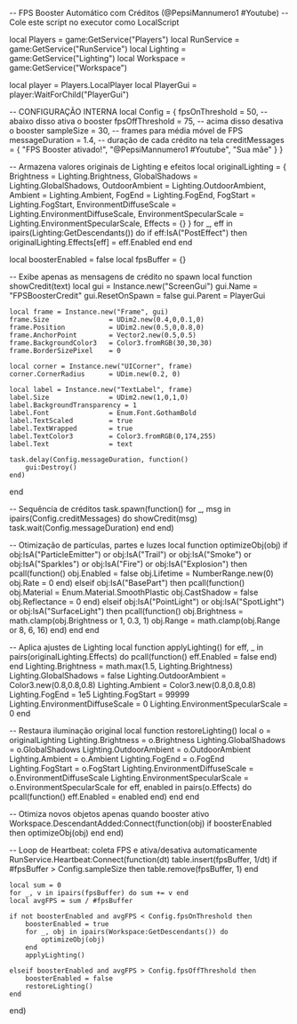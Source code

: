 -- FPS Booster Automático com Créditos (@PepsiMannumero1 #Youtube)
-- Cole este script no executor como LocalScript

local Players    = game:GetService("Players")
local RunService = game:GetService("RunService")
local Lighting   = game:GetService("Lighting")
local Workspace  = game:GetService("Workspace")

local player    = Players.LocalPlayer
local PlayerGui = player:WaitForChild("PlayerGui")

-- CONFIGURAÇÃO INTERNA
local Config = {
    fpsOnThreshold   = 50,   -- abaixo disso ativa o booster
    fpsOffThreshold  = 75,   -- acima disso desativa o booster
    sampleSize       = 30,   -- frames para média móvel de FPS
    messageDuration  = 1.4,  -- duração de cada crédito na tela
    creditMessages   = {
        "FPS Booster ativado!",
        "@PepsiMannumero1  #Youtube",
        "Sua mãe"
    }
}

-- Armazena valores originais de Lighting e efeitos
local originalLighting = {
    Brightness               = Lighting.Brightness,
    GlobalShadows            = Lighting.GlobalShadows,
    OutdoorAmbient           = Lighting.OutdoorAmbient,
    Ambient                  = Lighting.Ambient,
    FogEnd                   = Lighting.FogEnd,
    FogStart                 = Lighting.FogStart,
    EnvironmentDiffuseScale  = Lighting.EnvironmentDiffuseScale,
    EnvironmentSpecularScale = Lighting.EnvironmentSpecularScale,
    Effects                  = {}
}
for _, eff in ipairs(Lighting:GetDescendants()) do
    if eff:IsA("PostEffect") then
        originalLighting.Effects[eff] = eff.Enabled
    end
end

local boosterEnabled = false
local fpsBuffer      = {}

-- Exibe apenas as mensagens de crédito no spawn
local function showCredit(text)
    local gui = Instance.new("ScreenGui")
    gui.Name         = "FPSBoosterCredit"
    gui.ResetOnSpawn = false
    gui.Parent       = PlayerGui

    local frame = Instance.new("Frame", gui)
    frame.Size               = UDim2.new(0.4,0,0.1,0)
    frame.Position           = UDim2.new(0.5,0,0.8,0)
    frame.AnchorPoint        = Vector2.new(0.5,0.5)
    frame.BackgroundColor3   = Color3.fromRGB(30,30,30)
    frame.BorderSizePixel    = 0

    local corner = Instance.new("UICorner", frame)
    corner.CornerRadius      = UDim.new(0.2, 0)

    local label = Instance.new("TextLabel", frame)
    label.Size               = UDim2.new(1,0,1,0)
    label.BackgroundTransparency = 1
    label.Font               = Enum.Font.GothamBold
    label.TextScaled         = true
    label.TextWrapped        = true
    label.TextColor3         = Color3.fromRGB(0,174,255)
    label.Text               = text

    task.delay(Config.messageDuration, function()
        gui:Destroy()
    end)
end

-- Sequência de créditos
task.spawn(function()
    for _, msg in ipairs(Config.creditMessages) do
        showCredit(msg)
        task.wait(Config.messageDuration)
    end
end)

-- Otimização de partículas, partes e luzes
local function optimizeObj(obj)
    if obj:IsA("ParticleEmitter") or obj:IsA("Trail")
    or obj:IsA("Smoke") or obj:IsA("Sparkles")
    or obj:IsA("Fire") or obj:IsA("Explosion") then
        pcall(function()
            obj.Enabled  = false
            obj.Lifetime = NumberRange.new(0)
            obj.Rate     = 0
        end)
    elseif obj:IsA("BasePart") then
        pcall(function()
            obj.Material    = Enum.Material.SmoothPlastic
            obj.CastShadow  = false
            obj.Reflectance = 0
        end)
    elseif obj:IsA("PointLight") or obj:IsA("SpotLight")
       or obj:IsA("SurfaceLight") then
        pcall(function()
            obj.Brightness = math.clamp(obj.Brightness or 1, 0.3, 1)
            obj.Range      = math.clamp(obj.Range or 8, 6, 16)
        end)
    end
end

-- Aplica ajustes de Lighting
local function applyLighting()
    for eff, _ in pairs(originalLighting.Effects) do
        pcall(function() eff.Enabled = false end)
    end
    Lighting.Brightness               = math.max(1.5, Lighting.Brightness)
    Lighting.GlobalShadows            = false
    Lighting.OutdoorAmbient           = Color3.new(0.8,0.8,0.8)
    Lighting.Ambient                  = Color3.new(0.8,0.8,0.8)
    Lighting.FogEnd                   = 1e5
    Lighting.FogStart                 = 99999
    Lighting.EnvironmentDiffuseScale  = 0
    Lighting.EnvironmentSpecularScale = 0
end

-- Restaura iluminação original
local function restoreLighting()
    local o = originalLighting
    Lighting.Brightness               = o.Brightness
    Lighting.GlobalShadows            = o.GlobalShadows
    Lighting.OutdoorAmbient           = o.OutdoorAmbient
    Lighting.Ambient                  = o.Ambient
    Lighting.FogEnd                   = o.FogEnd
    Lighting.FogStart                 = o.FogStart
    Lighting.EnvironmentDiffuseScale  = o.EnvironmentDiffuseScale
    Lighting.EnvironmentSpecularScale = o.EnvironmentSpecularScale
    for eff, enabled in pairs(o.Effects) do
        pcall(function() eff.Enabled = enabled end)
    end
end

-- Otimiza novos objetos apenas quando booster ativo
Workspace.DescendantAdded:Connect(function(obj)
    if boosterEnabled then
        optimizeObj(obj)
    end
end)

-- Loop de Heartbeat: coleta FPS e ativa/desativa automaticamente
RunService.Heartbeat:Connect(function(dt)
    table.insert(fpsBuffer, 1/dt)
    if #fpsBuffer > Config.sampleSize then
        table.remove(fpsBuffer, 1)
    end

    local sum = 0
    for _, v in ipairs(fpsBuffer) do sum += v end
    local avgFPS = sum / #fpsBuffer

    if not boosterEnabled and avgFPS < Config.fpsOnThreshold then
        boosterEnabled = true
        for _, obj in ipairs(Workspace:GetDescendants()) do
            optimizeObj(obj)
        end
        applyLighting()

    elseif boosterEnabled and avgFPS > Config.fpsOffThreshold then
        boosterEnabled = false
        restoreLighting()
    end
end)
